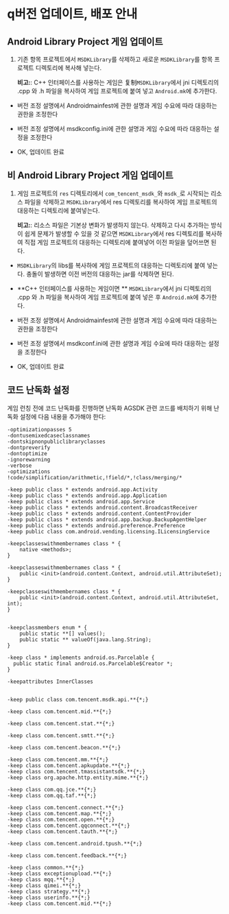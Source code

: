 ﻿q버전 업데이트, 배포 안내
=======

## Android Library Project 게임 업데이트

1. 기존 항목 프로젝트에서 `MSDKLibrary`를 삭제하고 새로운 `MSDKLibrary`를 항목 프로젝트 디렉토리에 복사해 넣는다.

	**비고:**: C++ 인터페이스를 사용하는 게임은 复制`MSDKLibrary`에서 jni 디렉토리의 .cpp 와 .h 파일을 복사하여 게임 프로젝트에 붙여 넣고 `Android.mk`에 추가한다.

- 버전 조정 설명에서 Androidmainfest에 관한 설명과 게임 수요에 따라 대응하는 권한을 조정한다

- 버전 조정 설명에서 msdkconfig.ini에 관한 설명과 게임 수요에 따라 대응하는 설정을 조정한다

- OK, 업데이트 완료
 
## 비 Android Library Project 게임 업데이트

1. 게임 프로젝트의 `res` 디렉토리에서 `com_tencent_msdk_`와 `msdk_`로 시작되는 리소스 파일을 삭제하고 `MSDKLibrary`에서 res 디렉토리를 복사하여 게임 프로젝트의 대응하는 디렉토리에 붙여넣는다.

	**비고:**: 리소스 파일은 기본상 변화가 발생하지 않는다. 삭제하고 다시 추가하는 방식이 쉽게 문제가 발생할 수 있을 것 같으면 `MSDKLibrary`에서 res 디렉토리를 복사하여 직접 게임 프로젝트의 대응하는 디렉토리에 붙여넣어 이전 파일을 덮어쓰면 된다.

- `MSDKLibrary`의 libs를 복사하에 게임 프로젝트의 대응하는 디렉토리에 붙여 넣는다. 충돌이 발생하면 이전 버전의 대응하는 jar를 삭제하면 된다.

- **C++ 인터페이스를 사용하는 게임이면 ** `MSDKLibrary`에서 jni 디렉토리의 .cpp 와 .h 파일을 복사하여 게임 프로젝트에 붙여 넣은 후 `Android.mk`에 추가한다.

- 버전 조정 설명에서 Androidmainfest에 관한 설명과 게임 수요에 따라 대응하는 권한을 조정한다

- 버전 조정 설명에서 msdkconf.ini에 관한 설명과 게임 수요에 따라 대응하는 설정을 조정한다

- OK, 업데이트 완료

## 코드 난독화 설정

게임 런칭 전에 코드 난독화를 진행하면 난독화 AGSDK 관련 코드를 배치하기 위해 난독화 설정에 다음 내용을 추가해야 한다:

	-optimizationpasses 5
	-dontusemixedcaseclassnames
	-dontskipnonpubliclibraryclasses
	-dontpreverify
	-dontoptimize
	-ignorewarning
	-verbose
	-optimizations !code/simplification/arithmetic,!field/*,!class/merging/*

	-keep public class * extends android.app.Activity
	-keep public class * extends android.app.Application
	-keep public class * extends android.app.Service
	-keep public class * extends android.content.BroadcastReceiver
	-keep public class * extends android.content.ContentProvider
	-keep public class * extends android.app.backup.BackupAgentHelper
	-keep public class * extends android.preference.Preference
	-keep public class com.android.vending.licensing.ILicensingService

	-keepclasseswithmembernames class * {
		native <methods>;
	}

	-keepclasseswithmembernames class * {
		public <init>(android.content.Context, android.util.AttributeSet);
	}

	-keepclasseswithmembernames class * {
		public <init>(android.content.Context, android.util.AttributeSet, int);
	}


	-keepclassmembers enum * {
		public static **[] values();
		public static ** valueOf(java.lang.String);
	}

	-keep class * implements android.os.Parcelable {
	  public static final android.os.Parcelable$Creator *;
	}

	-keepattributes InnerClasses


	-keep public class com.tencent.msdk.api.**{*;}

	-keep class com.tencent.mid.**{*;}

	-keep class com.tencent.stat.**{*;}

	-keep class com.tencent.smtt.**{*;}

	-keep class com.tencent.beacon.**{*;}

	-keep class com.tencent.mm.**{*;}
	-keep class com.tencent.apkupdate.**{*;}
	-keep class com.tencent.tmassistantsdk.**{*;}
	-keep class org.apache.http.entity.mime.**{*;}

	-keep class com.qq.jce.**{*;}
	-keep class com.qq.taf.**{*;}

	-keep class com.tencent.connect.**{*;}
	-keep class com.tencent.map.**{*;}
	-keep class com.tencent.open.**{*;}
	-keep class com.tencent.qqconnect.**{*;}
	-keep class com.tencent.tauth.**{*;}

	-keep class com.tencent.android.tpush.**{*;}

	-keep class com.tencent.feedback.**{*;}

	-keep class common.**{*;}
	-keep class exceptionupload.**{*;}
	-keep class mqq.**{*;}
	-keep class qimei.**{*;}
	-keep class strategy.**{*;}
	-keep class userinfo.**{*;}
	-keep class com.tencent.mid.**{*;}















